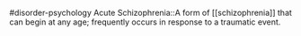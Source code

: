 #disorder-psychology 
Acute Schizophrenia::A form of [[schizophrenia]] that can begin at any age; frequently occurs in response to a traumatic event.